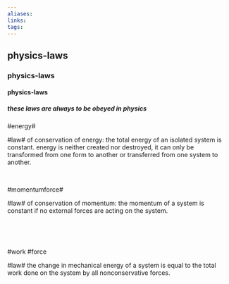 ```yaml
---
aliases: 
links: 
tags: 
---
```

## physics-laws
### physics-laws
#### physics-laws

##### these laws are always to be obeyed in physics

​#energy#​

​#law#​ of conservation of energy: the total energy of an isolated system is constant. energy is neither created nor destroyed, it can only be transformed from one form to another or transferred from one system to another.

‍

​#momentumforce#​

​#law#​ of conservation of momentum: the momentum of a system is constant if no external forces are acting on the system.

‍

‍

#work #force​

​#law#​ the change in mechanical energy of a system is equal to the total work done on the system by all nonconservative forces.

‍
